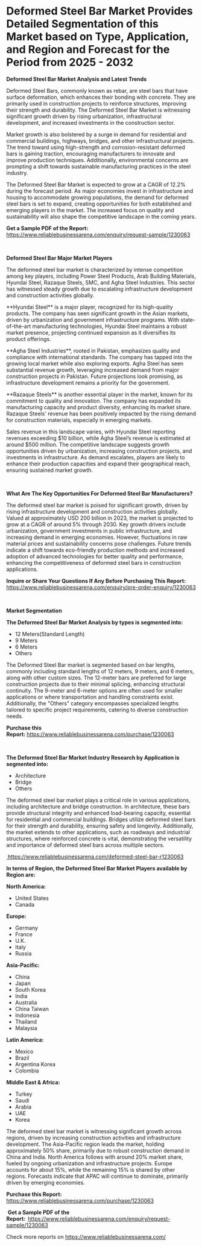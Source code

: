 <p><h1>Deformed Steel Bar Market Provides Detailed Segmentation of this Market based on Type, Application, and Region and Forecast for the Period from 2025 - 2032</h1></p><p><strong>Deformed Steel Bar Market Analysis and Latest Trends</strong></p>
<p><p>Deformed Steel Bars, commonly known as rebar, are steel bars that have surface deformation, which enhances their bonding with concrete. They are primarily used in construction projects to reinforce structures, improving their strength and durability. The Deformed Steel Bar Market is witnessing significant growth driven by rising urbanization, infrastructural development, and increased investments in the construction sector.</p><p>Market growth is also bolstered by a surge in demand for residential and commercial buildings, highways, bridges, and other infrastructural projects. The trend toward using high-strength and corrosion-resistant deformed bars is gaining traction, encouraging manufacturers to innovate and improve production techniques. Additionally, environmental concerns are prompting a shift towards sustainable manufacturing practices in the steel industry.</p><p>The Deformed Steel Bar Market is expected to grow at a CAGR of 12.2% during the forecast period. As major economies invest in infrastructure and housing to accommodate growing populations, the demand for deformed steel bars is set to expand, creating opportunities for both established and emerging players in the market. The increased focus on quality and sustainability will also shape the competitive landscape in the coming years.</p></p>
<p><strong>Get a Sample PDF of the Report:&nbsp;</strong> <a href="https://www.reliablebusinessarena.com/enquiry/request-sample/1230063?utm_campaign=2488&utm_medium=2&utm_source=Github&utm_content=ia&utm_term=01042025&utm_id=deformed-steel-bar">https://www.reliablebusinessarena.com/enquiry/request-sample/1230063</a></p>
<p>&nbsp;</p>
<p><strong>Deformed Steel Bar Major Market Players</strong></p>
<p><p>The deformed steel bar market is characterized by intense competition among key players, including Power Steel Products, Arab Building Materials, Hyundai Steel, Razaque Steels, SMC, and Agha Steel Industries. This sector has witnessed steady growth due to escalating infrastructure development and construction activities globally.</p><p>**Hyundai Steel** is a major player, recognized for its high-quality products. The company has seen significant growth in the Asian markets, driven by urbanization and government infrastructure programs. With state-of-the-art manufacturing technologies, Hyundai Steel maintains a robust market presence, projecting continued expansion as it diversifies its product offerings.</p><p>**Agha Steel Industries**, rooted in Pakistan, emphasizes quality and compliance with international standards. The company has tapped into the growing local market while also exploring exports. Agha Steel has seen substantial revenue growth, leveraging increased demand from major construction projects in Pakistan. Future projections look promising, as infrastructure development remains a priority for the government.</p><p>**Razaque Steels** is another essential player in the market, known for its commitment to quality and innovation. The company has expanded its manufacturing capacity and product diversity, enhancing its market share. Razaque Steels' revenue has been positively impacted by the rising demand for construction materials, especially in emerging markets.</p><p>Sales revenue in this landscape varies, with Hyundai Steel reporting revenues exceeding $10 billion, while Agha Steel’s revenue is estimated at around $500 million. The competitive landscape suggests growth opportunities driven by urbanization, increasing construction projects, and investments in infrastructure. As demand escalates, players are likely to enhance their production capacities and expand their geographical reach, ensuring sustained market growth.</p></p>
<p>&nbsp;</p>
<p><strong>What Are The Key Opportunities For Deformed Steel Bar Manufacturers?</strong></p>
<p><p>The deformed steel bar market is poised for significant growth, driven by rising infrastructure development and construction activities globally. Valued at approximately USD 200 billion in 2023, the market is projected to grow at a CAGR of around 5% through 2030. Key growth drivers include urbanization, government investments in public infrastructure, and increasing demand in emerging economies. However, fluctuations in raw material prices and sustainability concerns pose challenges. Future trends indicate a shift towards eco-friendly production methods and increased adoption of advanced technologies for better quality and performance, enhancing the competitiveness of deformed steel bars in construction applications.</p></p>
<p><strong>Inquire or Share Your Questions If Any Before Purchasing This Report:</strong> <a href="https://www.reliablebusinessarena.com/enquiry/pre-order-enquiry/1230063?utm_campaign=2488&utm_medium=2&utm_source=Github&utm_content=ia&utm_term=01042025&utm_id=deformed-steel-bar">https://www.reliablebusinessarena.com/enquiry/pre-order-enquiry/1230063</a></p>
<p>&nbsp;</p>
<p><strong>Market Segmentation</strong></p>
<p><strong>The Deformed Steel Bar Market Analysis by types is segmented into:</strong></p>
<p><ul><li>12 Meters(Standard Length)</li><li>9 Meters</li><li>6 Meters</li><li>Others</li></ul></p>
<p><p>The Deformed Steel Bar market is segmented based on bar lengths, commonly including standard lengths of 12 meters, 9 meters, and 6 meters, along with other custom sizes. The 12-meter bars are preferred for large construction projects due to their minimal splicing, enhancing structural continuity. The 9-meter and 6-meter options are often used for smaller applications or where transportation and handling constraints exist. Additionally, the "Others" category encompasses specialized lengths tailored to specific project requirements, catering to diverse construction needs.</p></p>
<p><strong>Purchase this Report:&nbsp;</strong><a href="https://www.reliablebusinessarena.com/purchase/1230063?utm_campaign=2488&utm_medium=2&utm_source=Github&utm_content=ia&utm_term=01042025&utm_id=deformed-steel-bar">https://www.reliablebusinessarena.com/purchase/1230063</a></p>
<p>&nbsp;</p>
<p><strong>The Deformed Steel Bar Market Industry Research by Application is segmented into:</strong></p>
<p><ul><li>Architecture</li><li>Bridge</li><li>Others</li></ul></p>
<p><p>The deformed steel bar market plays a critical role in various applications, including architecture and bridge construction. In architecture, these bars provide structural integrity and enhanced load-bearing capacity, essential for residential and commercial buildings. Bridges utilize deformed steel bars for their strength and durability, ensuring safety and longevity. Additionally, the market extends to other applications, such as roadways and industrial structures, where reinforced concrete is vital, demonstrating the versatility and importance of deformed steel bars across multiple sectors.</p></p>
<p><a href="https://www.reliablebusinessarena.com/deformed-steel-bar-r1230063?utm_campaign=2488&utm_medium=2&utm_source=Github&utm_content=ia&utm_term=01042025&utm_id=deformed-steel-bar">&nbsp;https://www.reliablebusinessarena.com/deformed-steel-bar-r1230063</a></p>
<p><strong>In terms of Region, the Deformed Steel Bar Market Players available by Region are:</strong></p>
<p>
    <p> <strong> North America: </strong>
        <ul>
            <li>United States</li>
            <li>Canada</li>
        </ul>
        </p> 
    <p> <strong> Europe: </strong>
        <ul>
            <li>Germany</li>
            <li>France</li>
            <li>U.K.</li>
            <li>Italy</li>
            <li>Russia</li>
        </ul>
        </p> 
    <p> <strong> Asia-Pacific: </strong>
        <ul>
            <li>China</li>
            <li>Japan</li>
            <li>South Korea</li>
            <li>India</li>
            <li>Australia</li>
            <li>China Taiwan</li>
            <li>Indonesia</li>
            <li>Thailand</li>
            <li>Malaysia</li>
        </ul>
        </p> 
    <p> <strong> Latin America: </strong>
        <ul>
            <li>Mexico</li>
            <li>Brazil</li>
            <li>Argentina Korea</li>
            <li>Colombia</li>
        </ul>
        </p> 
    <p> <strong> Middle East & Africa: </strong>
        <ul>
            <li>Turkey</li>
            <li>Saudi</li>
            <li>Arabia</li>
            <li>UAE</li>
            <li>Korea</li>
        </ul>
    </p>
    </p>
<p><p>The deformed steel bar market is witnessing significant growth across regions, driven by increasing construction activities and infrastructure development. The Asia-Pacific region leads the market, holding approximately 50% share, primarily due to robust construction demand in China and India. North America follows with around 20% market share, fueled by ongoing urbanization and infrastructure projects. Europe accounts for about 15%, while the remaining 15% is shared by other regions. Forecasts indicate that APAC will continue to dominate, primarily driven by emerging economies.</p></p>
<p><strong>Purchase this Report: </strong><a href="https://www.reliablebusinessarena.com/purchase/1230063?utm_campaign=2488&utm_medium=2&utm_source=Github&utm_content=ia&utm_term=01042025&utm_id=deformed-steel-bar">https://www.reliablebusinessarena.com/purchase/1230063</a></p>
<p>&nbsp;<strong>Get a Sample PDF of the Report:&nbsp;&nbsp;</strong><a href="https://www.reliablebusinessarena.com/enquiry/request-sample/1230063?utm_campaign=2488&utm_medium=2&utm_source=Github&utm_content=ia&utm_term=01042025&utm_id=deformed-steel-bar">https://www.reliablebusinessarena.com/enquiry/request-sample/1230063</a></p>
<p><strong></strong></p>
<p>Check more reports on <a href="https://www.reliablebusinessarena.com/?utm_campaign=2488&utm_medium=2&utm_source=Github&utm_content=ia&utm_term=01042025&utm_id=deformed-steel-bar">https://www.reliablebusinessarena.com/</a></p>